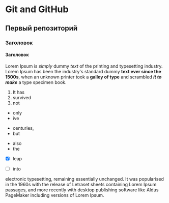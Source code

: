 # Git and GitHub
## Первый репозиторий
### Заголовок
#### Заголовок
Lorem Ipsum is *simply* dummy _text_ of the printing and typesetting 
industry. Lorem Ipsum has been the industry's standard dummy 
**text ever since the 1500s**, when an unknown printer took a
__galley of type__ and scrambled ***it to make*** a type specimen book. 
1. It has 
2. survived 
3. not 


* only 
* ive

- centuries,
- but 

+ also 
+ the 

- [x] leap 
- [ ] into


electronic typesetting, remaining essentially unchanged. It was popularised in the 1960s with the release of Letraset sheets containing Lorem Ipsum passages, and more recently with desktop publishing software like Aldus PageMaker including versions of Lorem Ipsum.
